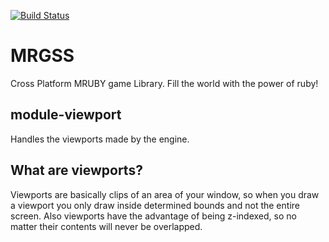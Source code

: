 [![Build Status][build-status-img]][travis-ci]
# MRGSS
Cross Platform MRUBY game Library.
Fill the world with the power of ruby!

## module-viewport
Handles the viewports made by the engine.

## What are viewports?

Viewports are basically clips of an area of your window, so when you draw a viewport you only draw inside determined bounds and
not the entire screen. Also viewports have the advantage of being z-indexed, so no matter their contents will never be overlapped.

[build-status-img]: https://travis-ci.org/mrgss/module-viewport.svg?branch=master
[travis-ci]: https://travis-ci.org/mrgss/module-viewport
